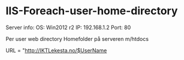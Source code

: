 # IIS-Foreach-user-home-directory

Server info:
OS: Win2012 r2
IP: 192.168.1.2
Port: 80

Per user web directory
Homefolder på serveren m/htdocs

URL = "http://IKTLekesta.no/$UserName
